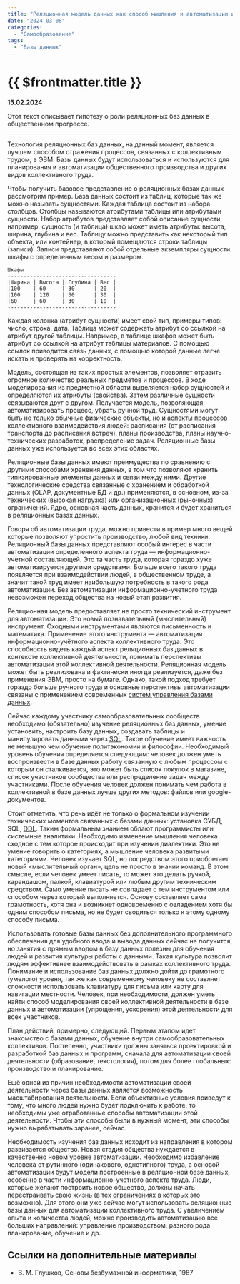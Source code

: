 ```yaml
---
title: "Реляционная модель данных как способ мышления и автоматизации информационного аспекта труда"
date: "2024-03-08"
categories:
  - "Самообразование"
tags:
  - "Базы данных"
---
```


# {{ $frontmatter.title }}

**15.02.2024**

Этот текст описывает гипотезу о роли реляционных баз данных в общественном прогрессе.

---

Технология реляционных баз данных, на данный момент, является лучшем способом отражения процессов, связанных с коллективным трудом, в ЭВМ. Базы данных будут использоваться и используются для планирования и автоматизации общественного производства и других видов коллективного труда.

Чтобы получить базовое представление о реляционных базах данных рассмотрим пример. База данных состоит из таблиц, которые так же можно называть сущностями. Каждая таблица состоит из набора столбцов. Столбцы называются атрибутами таблицы или атрибутами сущности. Набор атрибутов представляет собой описание сущности, например, сущность (и таблица) шкаф может иметь атрибуты: высота, ширина, глубина и вес. Таблицу можно представить как некоторый тип объекта, или контейнер, в который помещаются строки таблицы (записи). Записи представляют собой отдельные экземпляры сущности: шкафы с определенным весом и размером.

```
Шкафы
----------------------------------
|Ширина | Высота | Глубина | Вес |
|100    | 60     | 30      | 20  |
|100    | 120    | 30      | 30  |
|60     | 60     | 30      | 10  |
----------------------------------
```

Каждая колонка (атрибут сущности) имеет свой тип, примеры типов: число, строка, дата. Таблица может содержать атрибут со ссылкой на атрибут другой таблицы. Например, в таблице шкафов может быть атрибут со ссылкой на атрибут таблицы материалов. С помощью ссылок приводится связь данных, с помощью которой данные легче искать и проверять на корректность.

Модель, состоящая из таких простых элементов, позволяет отразить огромное количество реальных предметов и процессов. В ходе моделирования из предметной области выделяется набор сущностей и определяются их атрибуты (свойства). Затем различные сущности связываются друг с другом. Получается модель, позволяющая автоматизировать процесс, убрать ручной труд. Сущностями могут быть не только обычные физические объекты, но и аспекты процессов коллективного взаимодействия людей: расписания (от расписания транспорта до расписания встреч), планы производства, планы научно-технических разработок, распределение задач. Реляционные базы данных уже используется во всех этих областях.

Реляционные базы данных имеют преимущества по сравнению с другими способами хранения данных, в том что позволяют хранить типизированные элементы данных и связи между ними. Другие технологические средства связанные с хранением и обработкой данных (OLAP, документные БД и др.) применяются, в основном, из-за технических (высокая нагрузка) или организационных (рыночных) ограничений. Ядро, основная часть данных, хранится и будет храниться в реляционных базах данных.

Говоря об автоматизации труда, можно привести в пример много вещей которые позволяют упростить производство, любой вид техники. Реляционный базы данных представляют особый интерес в части автоматизации определенного аспекта труда — информационно-учетной составляющей. Это та часть труда, которая гораздо хуже автоматизируется другими средствами. Больше всего такого труда появляется при взаимодействии людей, в общественном труде, а значит такой труд имеет наибольшую потребность в такого рода автоматизации. Без автоматизации информационно-учетного труда невозможен переход общества на новый этап развития.

Реляционная модель предоставляет не просто технический инструмент для автоматизации. Это новый познавательный (мыслительный) инструмент. Сходными инструментами являются письменность и математика. Применение этого инструмента — автоматизация информационно-учётного аспекта коллективного труда. Это способность видеть каждый аспект реляционных баз данных в контексте коллективной деятельности, понимать перспективы автоматизации этой коллективной деятельности. Реляционная модель может быть реализована и фактически иногда реализуется, даже без применения ЭВМ, просто на бумаге. Однако, такой подход требует гораздо больше ручного труда и основные перспективы автоматизации связаны с применением современных [систем управления базами данных](https://ru.wikipedia.org/wiki/Система_управления_базами_данных).

Сейчас каждому участнику самообразовательных сообществ необходимо (обязательно) изучение реляционных баз данных, умение установить, настроить базу данных, создавать таблицы и манипулировать данными через [SQL](https://ru.wikipedia.org/wiki/SQL). Такое обучение имеет важность не меньшую чем обучение политэкономии и философии. Необходимый уровень обучения определяется следующим: человек должен уметь воспроизвести в базе данных работу связанную с любым процессом с которым он сталкивается, это может быть список покупок в магазине, список участников сообщества или распределение задач между участниками. После обучения человек должен понимать чем работа в коллективной в базе данных лучше других методов: файлов или google-документов.

Стоит отметить, что речь идёт не только о формальном изучении технических моментов связанных с базами данных: установка СУБД, SQL, [DDL](https://ru.wikipedia.org/wiki/Data_Definition_Language). Таким формальным знанием облают программисты или системные аналитики. Необходимо изменение мышления человека сходное с тем которое происходит при изучении диалектики. Это не умение говорить о категориях, а мышление человека развитыми категориями. Человек изучает SQL, но посредством этого приобретает новый «мыслительный орган», цель не просто в знании команд. В этом смысле, если человек умеет писать, то может это делать ручкой, карандашом, палкой, клавиатурой или любым другим техническим средством. Само умение писать не совпадает с тем инструментом или способом через который выполняется. Основу составляет сама грамотность, хотя она и возникнет одновременно с овладением хотя бы одним способом письма, но не будет сводиться только к этому одному способу письма.

Использовать готовые базы данных без дополнительного программного обеспечения для удобного ввода и вывода данных сейчас не получится, но занятия с прямым вводом в базу данных полезны для обучения людей и развития культуры работы с данными. Такая культура позволит людям эффективнее взаимодействовать в рамках коллективного труда. Понимание и использование баз данных должно дойти до грамотного (умелого) уровня, так же как современному человеку не составляет сложности использовать клавиатуру для письма или карту для навигации местности. Человек, при необходимости, должен уметь найти способ моделирования своей коллективной деятельности в базе данных и автоматизации (упрощения, ускорения) этой деятельности для всех участников.

План действий, примерно, следующий. Первым этапом идет знакомство с базами данных, обучение внутри самообразовательных коллективов. Постепенно, участники должны заняться проектировкой и разработкой баз данных и программ, сначала для автоматизации своей деятельности (образование, текстология), потом для более глобальных: производство и планирование.

Ещё одной из причин необходимости автоматизации своей деятельности через базы данных является возможность масштабирования деятельности. Если объективные условия приведут к тому, что много людей нужно будет подключить к работе, то необходимы уже отработанные способы автоматизации этой деятельности. Чтобы эти способы были в нужный момент, эти способы нужно вырабатывать заранее, сейчас.

Необходимость изучения баз данных исходит из направления в котором развивается общество. Новая стадия общества нуждается в качественно новом уровне автоматизации. Необходимо избавление человека от рутинного (одинакового, однотипного) труда, а основой автоматизации будут модели построенные в реляционной базе данных, особенно в части информационно-учетного аспекта труда. Люди, которые желают построить новое общество, должны начать перестраивать свою жизнь (в тех ограничениях в которых это возможно). Для этого они уже сейчас могут использовать реляционные базы данных для автоматизации коллективного труда. С увеличением опыта и количества людей, можно производить автоматизацию все больших направлений: управление производством, разного рода планирование, обучение и др.

## Ссылки на дополнительные материалы

* В. М. Глушков, Основы безбумажной информатики, 1987